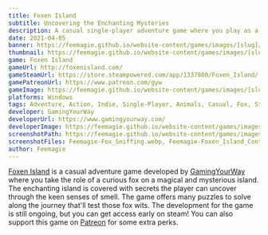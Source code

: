 ```yaml
---
title: Foxen Island
subtitle: Uncovering the Enchanting Mysteries
description: A casual single-player adventure game where you play as a fox! Developed by GamingYourWay,
date: 2021-04-05
banner: https://feemagie.github.io/website-content/games/images/[slug]/banner.webp
thumbnail: https://feemagie.github.io/website-content/games/images/[slug]/social-card.webp
game: Foxen Island
gameUrl: http://foxenisland.com/
gameSteamUrl: https://store.steampowered.com/app/1337880/Foxen_Island/
gamePatreonUrl: https://www.patreon.com/gyw
gameImage: https://feemagie.github.io/website-content/games/images/[slug]/game-cover.webp
platforms: Windows
tags: Adventure, Action, Indie, Single-Player, Animals, Casual, Fox, Story, Puzzle
developer: GamingYourWay
developerUrl: https://www.gamingyourway.com/
developerImage: https://feemagie.github.io/website-content/games/images/[slug]/developer.webp
screenshotPath: https://feemagie.github.io/website-content/games/images/[slug]/screenshots
screenshotFiles: Feemagie-Fox_Sniffing.webp, Feemagie-Foxen_Island_Controls.webp, Feemagie-A_Foxy_Puzzle.webp, Feemagie-Foxen_Island_Map.webp, Feemagie-Night_Digging.webp
author: Feemagie
---
```


[Foxen Island](http://foxenisland.com/) is a casual adventure game developed by [GamingYourWay](https://www.gamingyourway.com/) where you take the role of a curious fox on a magical and mysterious island. The enchanting island is covered with secrets the player can uncover through the keen senses of smell. The game offers many puzzles to solve along the journey that'll test those fox wits. The development for the game is still ongoing, but you can get access early on steam! You can also support this game on [Patreon]() for some extra perks.